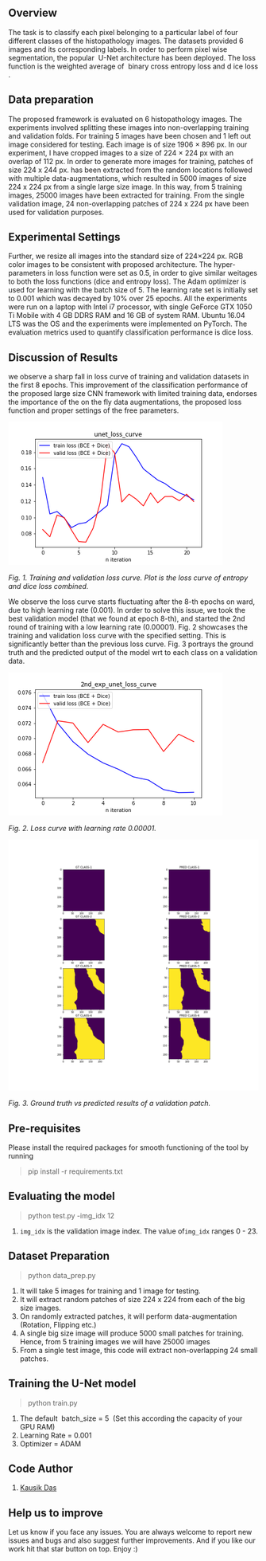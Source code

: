 ## Overview
The task is to classify each pixel belonging to a particular label of four different classes of the 
histopathology images. The datasets provided 6 images and its corresponding labels. In order 
to perform pixel wise segmentation, the popular ​ U-Net architecture​ has been deployed. The loss 
function is the weighted average of ​ binary cross entropy loss​ and d
ice loss​ . 

## Data preparation
The proposed framework is evaluated on 6 histopathology images. The experiments involved 
splitting these images into non-overlapping training and validation folds. For training 5 images 
have been chosen and 1 left out image considered for testing. Each image is of size 1906 × 896 
px. In our experiment, I have cropped images to a size of 224 × 224 px with an overlap of 112 px. 
In order to generate more images for training, patches of size 224 x 244 px. has been extracted 
from the random locations followed with multiple data-augmentations, which resulted in 5000 
images of size 224 x 224 px from a single large size image. In this way, from 5 training images, 
25000 images have been extracted for training. From the single validation image, 24 
non-overlapping patches of 224 x 224 px have been used for validation purposes.

## Experimental Settings 
Further, we resize all images into the standard size of 224×224 px. RGB color images to be 
consistent with proposed architecture. The hyper-parameters in loss function were set as 0.5, in 
order to give similar weitages to both the loss functions (dice and entropy loss). The Adam 
optimizer is used for learning with the batch size of 5. The learning rate set is initially set to
0.001 which was decayed by 10% over 25 epochs. All the experiments were run on a laptop 
with Intel i7 processor, with single GeForce GTX 1050 Ti Mobile with 4 GB DDRS RAM and 16 
GB of system RAM. Ubuntu 16.04 LTS was the OS and the experiments were implemented on 
PyTorch. The evaluation metrics used to quantify classification performance is dice loss. 

## Discussion of Results 
we observe a sharp fall in loss curve of training and validation datasets in the first 8 epochs. 
This improvement of the classification performance of the proposed large size CNN framework 
with limited training data, endorses the importance of the on the fly data augmentations, the 
proposed loss function and proper settings of the free parameters.

<img src="ref_figs/unet_loss_curve.png">

*Fig. 1. Training and validation loss curve. Plot is the loss curve of entropy and dice loss combined.*

We observe the loss curve starts fluctuating after the 8-th epochs on ward, due to high learning 
rate (0.001). In order to solve this issue, we took the best validation model (that we found at 
epoch 8-th), and started the 2nd round of training with a low learning rate (0.00001). Fig. 2 
showcases the training and validation loss curve with the specified setting. This is significantly 
better than the previous loss curve. Fig. 3 portrays the ground truth and the predicted output of 
the model wrt to each class on a validation data.

<img src="ref_figs/2nd_exp_unet_loss_curve.png">

*Fig. 2. Loss curve with learning rate 0.00001.*

<img src="ref_figs/class_wise_pred.png">

*Fig. 3. Ground truth vs predicted results of a validation patch.*

## Pre-requisites
Please install the required packages for smooth functioning of the tool by running
> pip install -r requirements.txt

## Evaluating the model 
> python test.py -img_idx 12 

1. `img_idx`​ is the validation image index. The value of ​`img_idx` ranges 0 - 23.

## Dataset Preparation
> python data_prep.py

1. It will take 5 images for training and 1 image for testing. 
2. It will extract random patches of size 224 x 224 from each of the big size images.
3. On randomly extracted patches, it will perform data-augmentation (Rotation, Flipping etc.)
4. A single big size image will produce 5000 small patches for training. Hence, from 5 training images we will have 25000 images
5. From a single test image, this code will extract non-overlapping 24 small patches. 

## Training the U-Net model
> python train.py

1. The default ​ batch_size = 5 ​ (Set this according the capacity of your GPU RAM) 
2. Learning Rate = 0.001
3. Optimizer = ADAM

## Code Author
1. [Kausik Das](https://github.com/KausikDas-10/)

## Help us to improve
Let us know if you face any issues. You are always welcome to report new issues and bugs and also suggest further improvements. And if you like our work hit that star button on top. Enjoy :)


